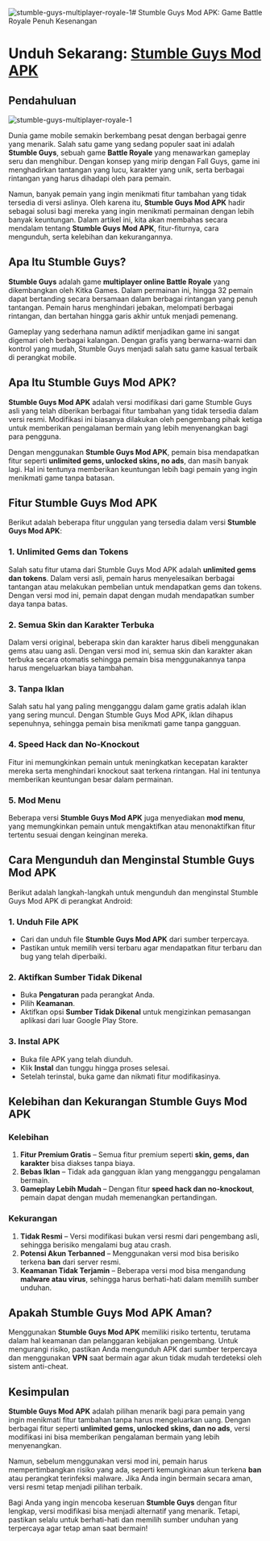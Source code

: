 ![stumble-guys-multiplayer-royale-1](https://github.com/user-attachments/assets/6c85977d-248e-451c-be44-fe1490e1ec79)# Stumble Guys Mod APK: Game Battle Royale Penuh Kesenangan

# Unduh Sekarang: [Stumble Guys Mod APK](https://tinyurl.com/yns6n4hb)

## Pendahuluan

![stumble-guys-multiplayer-royale-1](https://github.com/user-attachments/assets/35b2053d-8a3c-4202-ae53-7aeda3b875c3)

Dunia game mobile semakin berkembang pesat dengan berbagai genre yang menarik. Salah satu game yang sedang populer saat ini adalah **Stumble Guys**, sebuah game **Battle Royale** yang menawarkan gameplay seru dan menghibur. Dengan konsep yang mirip dengan Fall Guys, game ini menghadirkan tantangan yang lucu, karakter yang unik, serta berbagai rintangan yang harus dihadapi oleh para pemain.

Namun, banyak pemain yang ingin menikmati fitur tambahan yang tidak tersedia di versi aslinya. Oleh karena itu, **Stumble Guys Mod APK** hadir sebagai solusi bagi mereka yang ingin menikmati permainan dengan lebih banyak keuntungan. Dalam artikel ini, kita akan membahas secara mendalam tentang **Stumble Guys Mod APK**, fitur-fiturnya, cara mengunduh, serta kelebihan dan kekurangannya.

## Apa Itu Stumble Guys?

**Stumble Guys** adalah game **multiplayer online Battle Royale** yang dikembangkan oleh Kitka Games. Dalam permainan ini, hingga 32 pemain dapat bertanding secara bersamaan dalam berbagai rintangan yang penuh tantangan. Pemain harus menghindari jebakan, melompati berbagai rintangan, dan bertahan hingga garis akhir untuk menjadi pemenang.

Gameplay yang sederhana namun adiktif menjadikan game ini sangat digemari oleh berbagai kalangan. Dengan grafis yang berwarna-warni dan kontrol yang mudah, Stumble Guys menjadi salah satu game kasual terbaik di perangkat mobile.

## Apa Itu Stumble Guys Mod APK?

**Stumble Guys Mod APK** adalah versi modifikasi dari game Stumble Guys asli yang telah diberikan berbagai fitur tambahan yang tidak tersedia dalam versi resmi. Modifikasi ini biasanya dilakukan oleh pengembang pihak ketiga untuk memberikan pengalaman bermain yang lebih menyenangkan bagi para pengguna.

Dengan menggunakan **Stumble Guys Mod APK**, pemain bisa mendapatkan fitur seperti **unlimited gems, unlocked skins, no ads**, dan masih banyak lagi. Hal ini tentunya memberikan keuntungan lebih bagi pemain yang ingin menikmati game tanpa batasan.

## Fitur Stumble Guys Mod APK

Berikut adalah beberapa fitur unggulan yang tersedia dalam versi **Stumble Guys Mod APK**:

### 1. **Unlimited Gems dan Tokens**
Salah satu fitur utama dari Stumble Guys Mod APK adalah **unlimited gems dan tokens**. Dalam versi asli, pemain harus menyelesaikan berbagai tantangan atau melakukan pembelian untuk mendapatkan gems dan tokens. Dengan versi mod ini, pemain dapat dengan mudah mendapatkan sumber daya tanpa batas.

### 2. **Semua Skin dan Karakter Terbuka**
Dalam versi original, beberapa skin dan karakter harus dibeli menggunakan gems atau uang asli. Dengan versi mod ini, semua skin dan karakter akan terbuka secara otomatis sehingga pemain bisa menggunakannya tanpa harus mengeluarkan biaya tambahan.

### 3. **Tanpa Iklan**
Salah satu hal yang paling mengganggu dalam game gratis adalah iklan yang sering muncul. Dengan Stumble Guys Mod APK, iklan dihapus sepenuhnya, sehingga pemain bisa menikmati game tanpa gangguan.

### 4. **Speed Hack dan No-Knockout**
Fitur ini memungkinkan pemain untuk meningkatkan kecepatan karakter mereka serta menghindari knockout saat terkena rintangan. Hal ini tentunya memberikan keuntungan besar dalam permainan.

### 5. **Mod Menu**
Beberapa versi **Stumble Guys Mod APK** juga menyediakan **mod menu**, yang memungkinkan pemain untuk mengaktifkan atau menonaktifkan fitur tertentu sesuai dengan keinginan mereka.

## Cara Mengunduh dan Menginstal Stumble Guys Mod APK

Berikut adalah langkah-langkah untuk mengunduh dan menginstal Stumble Guys Mod APK di perangkat Android:

### **1. Unduh File APK**
- Cari dan unduh file **Stumble Guys Mod APK** dari sumber terpercaya.
- Pastikan untuk memilih versi terbaru agar mendapatkan fitur terbaru dan bug yang telah diperbaiki.

### **2. Aktifkan Sumber Tidak Dikenal**
- Buka **Pengaturan** pada perangkat Anda.
- Pilih **Keamanan**.
- Aktifkan opsi **Sumber Tidak Dikenal** untuk mengizinkan pemasangan aplikasi dari luar Google Play Store.

### **3. Instal APK**
- Buka file APK yang telah diunduh.
- Klik **Instal** dan tunggu hingga proses selesai.
- Setelah terinstal, buka game dan nikmati fitur modifikasinya.

## Kelebihan dan Kekurangan Stumble Guys Mod APK

### **Kelebihan**
1. **Fitur Premium Gratis** – Semua fitur premium seperti **skin, gems, dan karakter** bisa diakses tanpa biaya.
2. **Bebas Iklan** – Tidak ada gangguan iklan yang mengganggu pengalaman bermain.
3. **Gameplay Lebih Mudah** – Dengan fitur **speed hack dan no-knockout**, pemain dapat dengan mudah memenangkan pertandingan.

### **Kekurangan**
1. **Tidak Resmi** – Versi modifikasi bukan versi resmi dari pengembang asli, sehingga berisiko mengalami bug atau crash.
2. **Potensi Akun Terbanned** – Menggunakan versi mod bisa berisiko terkena **ban** dari server resmi.
3. **Keamanan Tidak Terjamin** – Beberapa versi mod bisa mengandung **malware atau virus**, sehingga harus berhati-hati dalam memilih sumber unduhan.

## Apakah Stumble Guys Mod APK Aman?

Menggunakan **Stumble Guys Mod APK** memiliki risiko tertentu, terutama dalam hal keamanan dan pelanggaran kebijakan pengembang. Untuk mengurangi risiko, pastikan Anda mengunduh APK dari sumber terpercaya dan menggunakan **VPN** saat bermain agar akun tidak mudah terdeteksi oleh sistem anti-cheat.

## Kesimpulan

**Stumble Guys Mod APK** adalah pilihan menarik bagi para pemain yang ingin menikmati fitur tambahan tanpa harus mengeluarkan uang. Dengan berbagai fitur seperti **unlimited gems, unlocked skins, dan no ads**, versi modifikasi ini bisa memberikan pengalaman bermain yang lebih menyenangkan.

Namun, sebelum menggunakan versi mod ini, pemain harus mempertimbangkan risiko yang ada, seperti kemungkinan akun terkena **ban** atau perangkat terinfeksi malware. Jika Anda ingin bermain secara aman, versi resmi tetap menjadi pilihan terbaik.

Bagi Anda yang ingin mencoba keseruan **Stumble Guys** dengan fitur lengkap, versi modifikasi bisa menjadi alternatif yang menarik. Tetapi, pastikan selalu untuk berhati-hati dan memilih sumber unduhan yang terpercaya agar tetap aman saat bermain!


